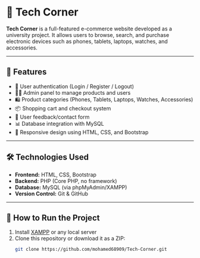 # 🛒 Tech Corner

**Tech Corner** is a full-featured e-commerce website developed as a university project. It allows users to browse, search, and purchase electronic devices such as phones, tablets, laptops, watches, and accessories.

---

## 📌 Features

- 🔐 User authentication (Login / Register / Logout)
- 👨‍💻 Admin panel to manage products and users
- 🛍️ Product categories (Phones, Tablets, Laptops, Watches, Accessories)
- 📦 Shopping cart and checkout system
- 📝 User feedback/contact form
- 📊 Database integration with MySQL
- 🎨 Responsive design using HTML, CSS, and Bootstrap

---

## 🛠️ Technologies Used

- **Frontend:** HTML, CSS, Bootstrap
- **Backend:** PHP (Core PHP, no framework)
- **Database:** MySQL (via phpMyAdmin/XAMPP)
- **Version Control:** Git & GitHub

---

## 🚀 How to Run the Project

1. Install [XAMPP](https://www.apachefriends.org/index.html) or any local server
2. Clone this repository or download it as a ZIP:
   ```bash
   git clone https://github.com/mohamed68909/Tech-Corner.git
